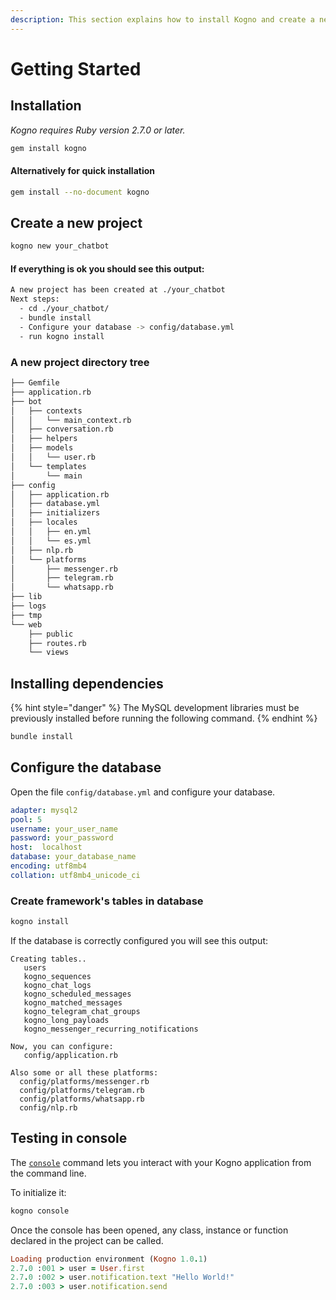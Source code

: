 ```yaml
---
description: This section explains how to install Kogno and create a new project.
---
```


# Getting Started

## Installation

_Kogno requires Ruby version 2.7.0 or later._&#x20;

```bash
gem install kogno
```

#### Alternatively for quick installation

```bash
gem install --no-document kogno
```

## Create a new project

```bash
kogno new your_chatbot
```

#### If everything is ok you should see this output:

```bash
A new project has been created at ./your_chatbot
Next steps:
  - cd ./your_chatbot/
  - bundle install
  - Configure your database -> config/database.yml
  - run kogno install
```

### A new project directory tree

```bash
├── Gemfile
├── application.rb
├── bot
│   ├── contexts
│   │   └── main_context.rb
│   ├── conversation.rb
│   ├── helpers
│   ├── models
│   │   └── user.rb
│   └── templates
│       └── main
├── config
│   ├── application.rb
│   ├── database.yml
│   ├── initializers
│   ├── locales
│   │   ├── en.yml
│   │   └── es.yml
│   ├── nlp.rb
│   └── platforms
│       ├── messenger.rb
│       ├── telegram.rb
│       └── whatsapp.rb
├── lib
├── logs
├── tmp
└── web
    ├── public
    ├── routes.rb
    └── views
```

## Installing dependencies

{% hint style="danger" %}
The MySQL development libraries must be previously installed before running the following command.
{% endhint %}

```bash
bundle install
```

## Configure the database

Open the file `config/database.yml` and configure your database.

```yaml
adapter: mysql2
pool: 5
username: your_user_name
password: your_password
host:  localhost
database: your_database_name
encoding: utf8mb4
collation: utf8mb4_unicode_ci
```

### Create framework's tables in database

```bash
kogno install
```

If the database is correctly configured you will see this output:

```
Creating tables..
   users
   kogno_sequences
   kogno_chat_logs
   kogno_scheduled_messages
   kogno_matched_messages
   kogno_telegram_chat_groups
   kogno_long_payloads
   kogno_messenger_recurring_notifications

Now, you can configure:
   config/application.rb

Also some or all these platforms:
  config/platforms/messenger.rb 
  config/platforms/telegram.rb 
  config/platforms/whatsapp.rb 
  config/nlp.rb
```

## Testing in console

The [`console`](../command-line.md#console) command lets you interact with your Kogno application from the command line.&#x20;

To initialize it:

```bash
kogno console
```

Once the console has been opened, any class, instance or function declared in the project can be called.

```ruby
Loading production environment (Kogno 1.0.1)
2.7.0 :001 > user = User.first
2.7.0 :002 > user.notification.text "Hello World!"
2.7.0 :003 > user.notification.send
```
